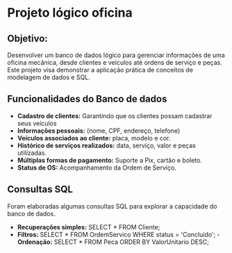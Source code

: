 # Projeto lógico oficina

## Objetivo:
Desenvolver um banco de dados lógico para gerenciar informações de uma oficina mecânica, desde clientes e veículos até ordens de serviço e peças. Este projeto visa demonstrar a aplicação prática de conceitos de modelagem de dados e SQL.

## Funcionalidades do Banco de dados 
- **Cadastro de clientes:** Garantindo que os clientes possam cadastrar seus veículos
- **Informações pessoais:** (nome, CPF, endereço, telefone)
- **Veículos associados ao cliente:** placa, modelo e cor.
- **Histórico de serviços realizados:** data, serviço, valor e peças utilizadas.
- **Múltiplas formas de pagamento:** Suporte a Pix, cartão e boleto.
- **Status de OS:** Acompanhamento da Ordem de Serviço.

## Consultas SQL 
Foram elaboradas algumas consultas SQL para explorar a capacidade do banco de dados.

- **Recuperações simples:** SELECT * FROM Cliente;
- **Filtros:** SELECT * FROM OrdemServico WHERE status = 'Concluído';
-**Ordenação:** SELECT * FROM Peca ORDER BY ValorUnitario DESC;
